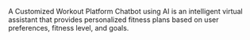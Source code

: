 A Customized Workout Platform Chatbot using AI is an intelligent virtual assistant that provides personalized fitness plans based on user preferences, fitness level, and goals.
